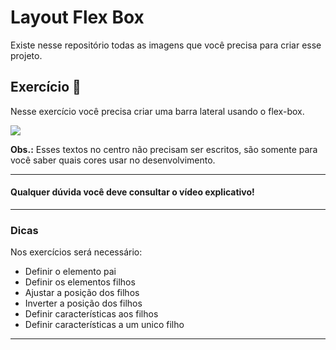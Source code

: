 

# Layout Flex Box

Existe nesse repositório todas as imagens que você precisa para criar esse projeto.

## Exercício 🏫

Nesse exercício você precisa criar uma barra lateral usando o flex-box.

![](https://i.imgur.com/qVeq61K.png)

**Obs.:** Esses textos no centro não precisam ser escritos, são somente para você saber quais cores usar no desenvolvimento.

---

#### Qualquer dúvida você deve consultar o vídeo explicativo!

---

### Dicas

Nos exercícios será necessário:

- Definir o elemento pai
- Definir os elementos filhos
- Ajustar a posição dos filhos
- Inverter a posição dos filhos
- Definir características aos filhos
- Definir características a um unico filho

---


